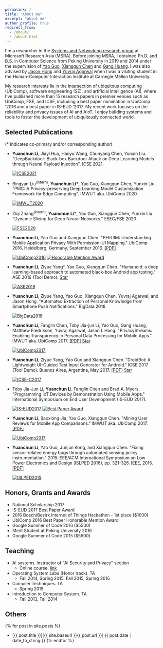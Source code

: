 ```yaml
---
permalink: /
title: "About me"
excerpt: "About me"
author_profile: true
redirect_from: 
  - /about/
  - /about.html
---
```


I'm a researcher in the [Systems and Networking research group](https://www.microsoft.com/en-us/research/group/systems-and-networking-research-group-asia/) at Microsoft Research Asia (MSRA). Before joining MSRA, I obtained Ph.D. and B.S. in Computer Science from Peking University in 2019 and 2014 under the supervision of [Yao Guo](http://sei.pku.edu.cn/~yaoguo/),
[Xiangqun Chen](https://www.coursera.org/instructor/chenxiangqun) and [Gang Huang](http://sei.pku.edu.cn/~huanggang/index_en.htm).
I was also advised by [Jason Hong](http://www.cs.cmu.edu/~jasonh/) and [Yuvraj Agarwal](http://www.synergylabs.org/yuvraj/)
when I was a visiting student in the Human-Computer Interaction Institute at Carnegie Mellon University.

My research interests lie in the intersection of ubiquitous computing (UbiComp), software engineering (SE), and artificial intelligence (AI), where I've published more than 15 research papers in premier venues such as UbiComp, FSE, and ICSE, including a best paper nomination in UbiComp ‘2016 and a best paper in IS-EUD ‘2017. My recent work focuses on the reliablility and privacy issues of AI and AIoT. I enjoy building systems and tools to foster the development of ubiquitously connected world.

    
## Selected Publications

(* indicates co-primary and/or corresponding author)

- **Yuanchun Li**, Jiayi Hua, Haoyu Wang, Chunyang Chen, Yunxin Liu. "DeepBackdoor: Black-box Backdoor Attack on Deep Learning Models through Neural Payload Injection". ICSE 2021.

    [![ICSE2021](https://img.shields.io/badge/ICSE-2021-brightgreen.svg)](https://conf.researchr.org/track/icse-2021/icse-2021-papers)

- Bingyan Liu<sup>(intern)</sup>, **Yuanchun Li\***, Yao Guo, Xiangqun Chen, Yunxin Liu. "PMC: A Privacy-preserving Deep Learning Model Customization Framework for Edge Computing". IMWUT aka. UbiComp 2020.

    [![IMWUT2020](https://img.shields.io/badge/IMWUT-2020-brightgreen.svg)](https://dl.acm.org/journal/imwut)

- Ziqi Zhang<sup>(intern)</sup>, **Yuanchun Li\***, Yao Guo, Xiangqun Chen, Yunxin Liu. "Dynamic Slicing for Deep Neural Networks." ESEC/FSE 2020.

    [![FSE2020](https://img.shields.io/badge/FSE-2020-brightgreen.svg)](https://2020.esec-fse.org/details/fse-2020-papers/109/Dynamic-Slicing-for-Deep-Neural-Networks)

- **Yuanchun Li**, Yao Guo and Xiangqun Chen. "PERUIM: Understanding Mobile Application Privacy With Permission-UI Mapping." UbiComp 2016, Heidelberg, Germany, September 2016. [[PDF]]({{site.baseurl}}/static/files/UbiComp2016.pdf)

    [![UbiComp2016](https://img.shields.io/badge/UbiComp-2016-brightgreen.svg)](http://ubicomp.org/ubicomp2016/) [![Honorable Mention Award](https://img.shields.io/badge/Award-Honorable%20Mention-orange.svg)]()

- **Yuanchun Li**, Ziyue Yang*, Yao Guo, Xiangqun Chen. "Humanoid: a deep learning-based approach to automated black-box Android app testing." ASE 2019 (Tool Demo). <a class="github-button" href="https://github.com/yzygitzh/Humanoid" data-show-count="true" aria-label="Star Humanoid on GitHub">Star</a>

    [![ASE2019](https://img.shields.io/badge/ASE-2019-brightgreen.svg)](https://2019.ase-conferences.org/details/ase-2019-Demonstrations/23/Humanoid-A-Deep-Learning-based-Approach-to-Automated-Black-box-Android-App-Testing)

- **Yuanchun Li**, Ziyue Yang, Yao Guo, Xiangqun Chen, Yuvraj Agarwal, and Jason Hong. "Automated Extraction of Personal Knowledge from Smartphone Push Notifications." BigData 2018.

    [![BigData2018](https://img.shields.io/badge/BigData-2018-brightgreen.svg)](http://cci.drexel.edu/bigdata/bigdata2018/)

- **Yuanchun Li**, Fanglin Chen, Toby Jia-jun Li, Yao Guo, Gang Huang, Matthew Fredrikson, Yuvraj Agarwal, Jason I. Hong. "PrivacyStreams: Enabling Transparency in Personal Data Processing for Mobile Apps." IMWUT aka. UbiComp 2017. [[PDF]]({{site.baseurl}}/static/files/UbiComp2017_PrivacyStreams.pdf) <a class="github-button" href="https://github.com/PrivacyStreams/PrivacyStreams" data-show-count="true" aria-label="Star PrivacyStreams/PrivacyStreams on GitHub">Star</a>

    [![UbiComp2017](https://img.shields.io/badge/UbiComp-2017-brightgreen.svg)](http://ubicomp.org/ubicomp2017/) 

- **Yuanchun Li**, Ziyue Yang, Yao Guo and Xiangqun Chen. "DroidBot: A Lightweight UI-Guided Test Input Generator for Android." ICSE 2017 (Tool Demo). Buenos Aires, Argentina, May 2017. [[PDF]]({{site.baseurl}}/static/files/DroidBot_ICSE2017.pdf) <a class="github-button" href="https://github.com/honeynet/droidbot" data-show-count="true" aria-label="Star honeynet/droidbot on GitHub">Star</a>

    [![ICSE-C2017](https://img.shields.io/badge/ICSE--C-2017-brightgreen.svg)](http://icse2017.gatech.edu/) 

- Toby Jia-Jun Li, **Yuanchun Li**, Fanglin Chen and Brad A. Myers. "Programming IoT Devices by Demonstration Using Mobile Apps." International Symposium on End User Development (IS-EUD 2017).

    [![IS-EUD2017](https://img.shields.io/badge/IS--EUD-2017-brightgreen.svg)](http://iseud2017.tue.nl/) [![Best Paper Award](https://img.shields.io/badge/Award-Best%20Paper-orange.svg)]()

- **Yuanchun Li**, Baoxiong Jia, Yao Guo, Xiangqun Chen. "Mining User Reviews for Mobile App Comparisons." IMWUT aka. UbiComp 2017. [[PDF]]({{site.baseurl}}/static/files/UbiComp2017_mining-user-reviews.pdf)

    [![UbiComp2017](https://img.shields.io/badge/UbiComp-2017-brightgreen.svg)](http://ubicomp.org/ubicomp2017/)

- **Yuanchun Li**, Yao Guo, Junjun Kong, and Xiangqun Chen. "Fixing sensor-related energy bugs through automated sensing policy instrumentation." 2015 IEEE/ACM International Symposium on Low Power Electronics and Design (ISLPED 2016), pp. 321-326. IEEE, 2015. [[PDF]]({{site.baseurl}}/static/files/ISLPED2015.pdf)

    [![ISLPED2015](https://img.shields.io/badge/ISLPED-2015-brightgreen.svg)](http://islped.org/2015/)

## Honors, Grants and Awards

+ National Scholarship 2017
+ IS-EUD 2017 Best Paper Award
+ 2016 Bosch/Bezirk Internet of Things Hackathon - 1st place ($1000)
+ UbiComp 2016 Best Paper Honorable Mention Award
+ Google Summer of Code 2016 ($5500)
+ Merit Student at Peking University 2016
+ Google Summer of Code 2015 ($5500)

## Teaching

* AI systems. Instructor of "AI Security and Privacy" section
    * Online course. [link](https://github.com/microsoft/AI-System)
* Operating System Labs (Honor track). TA
    * Fall 2014, Spring 2015, Fall 2015, Spring 2016
* Compiler Techniques. TA
    * Spring 2015
* Introduction to Computer System. TA
    * Fall 2013, Fall 2014

## Others

{% for post in site.posts %}
+ [{{ post.title }}]({{ site.baseurl }}{{ post.url }}) {{ post.date | date_to_string }}
{% endfor %}

<script async defer src="https://buttons.github.io/buttons.js"></script>
